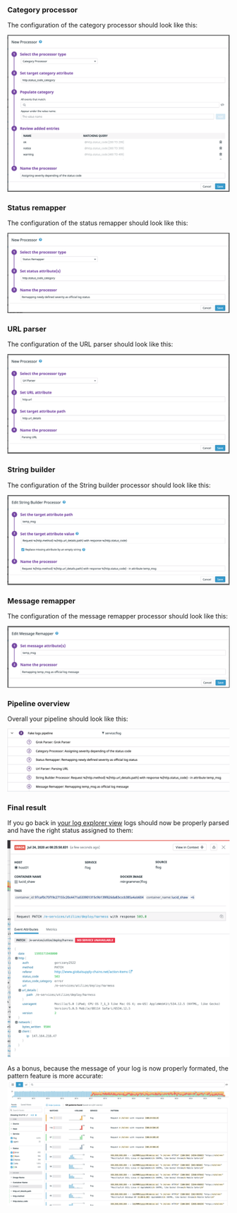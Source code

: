 ### Category processor

The configuration of the category processor should look like this:

![category-processor](https://raw.githubusercontent.com/l0k0ms/workshops/master/log-workshop-4/images/category-processor.png)

### Status remapper

The configuration of the status remapper should look like this:

![status-remapper](https://raw.githubusercontent.com/l0k0ms/workshops/master/log-workshop-4/images/status-remapper.png)

### URL parser

The configuration of the URL parser should look like this:

![url-parser](https://raw.githubusercontent.com/l0k0ms/workshops/master/log-workshop-4/images/url-parser.png)

### String builder

The configuration of the String builder processor should look like this:

![string-builder](https://raw.githubusercontent.com/l0k0ms/workshops/master/log-workshop-4/images/string-builder.png)

### Message remapper

The configuration of the message remapper processor should look like this:

![message-remapper](https://raw.githubusercontent.com/l0k0ms/workshops/master/log-workshop-4/images/message-remapper.png)

### Pipeline overview

Overall your pipeline should look like this:

![pipeline-overview-2](https://raw.githubusercontent.com/l0k0ms/workshops/master/log-workshop-4/images/pipeline-overview-2.png)

### Final result

If you go back in [your log explorer view](https://app.datadoghq.com/logs) logs should now be properly parsed and have the right status assigned to them:

![log-parsed-2](https://raw.githubusercontent.com/l0k0ms/workshops/master/log-workshop-4/images/log-parsed-2.png)

As a bonus, because the message of your log is now properly formated, the pattern feature is more accurate:
![pattern_2](https://raw.githubusercontent.com/l0k0ms/workshops/master/log-workshop-4/images/pattern_2.png)
